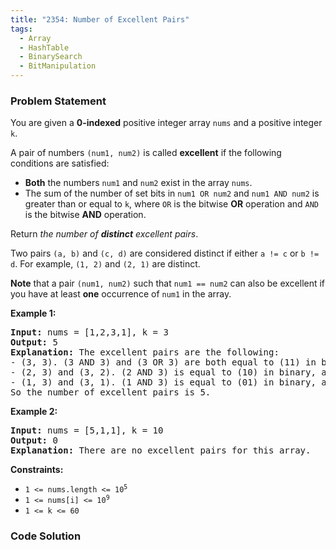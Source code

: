 ```yaml
---
title: "2354: Number of Excellent Pairs"
tags:
  - Array
  - HashTable
  - BinarySearch
  - BitManipulation
---
```

### Problem Statement

<p>You are given a <strong>0-indexed</strong> positive integer array <code>nums</code> and a positive integer <code>k</code>.</p>

<p>A pair of numbers <code>(num1, num2)</code> is called <strong>excellent</strong> if the following conditions are satisfied:</p>

<ul>
	<li><strong>Both</strong> the numbers <code>num1</code> and <code>num2</code> exist in the array <code>nums</code>.</li>
	<li>The sum of the number of set bits in <code>num1 OR num2</code> and <code>num1 AND num2</code> is greater than or equal to <code>k</code>, where <code>OR</code> is the bitwise <strong>OR</strong> operation and <code>AND</code> is the bitwise <strong>AND</strong> operation.</li>
</ul>

<p>Return <em>the number of <strong>distinct</strong> excellent pairs</em>.</p>

<p>Two pairs <code>(a, b)</code> and <code>(c, d)</code> are considered distinct if either <code>a != c</code> or <code>b != d</code>. For example, <code>(1, 2)</code> and <code>(2, 1)</code> are distinct.</p>

<p><strong>Note</strong> that a pair <code>(num1, num2)</code> such that <code>num1 == num2</code> can also be excellent if you have at least <strong>one</strong> occurrence of <code>num1</code> in the array.</p>


<p><strong class="example">Example 1:</strong></p>

<pre>
<strong>Input:</strong> nums = [1,2,3,1], k = 3
<strong>Output:</strong> 5
<strong>Explanation:</strong> The excellent pairs are the following:
- (3, 3). (3 AND 3) and (3 OR 3) are both equal to (11) in binary. The total number of set bits is 2 + 2 = 4, which is greater than or equal to k = 3.
- (2, 3) and (3, 2). (2 AND 3) is equal to (10) in binary, and (2 OR 3) is equal to (11) in binary. The total number of set bits is 1 + 2 = 3.
- (1, 3) and (3, 1). (1 AND 3) is equal to (01) in binary, and (1 OR 3) is equal to (11) in binary. The total number of set bits is 1 + 2 = 3.
So the number of excellent pairs is 5.</pre>

<p><strong class="example">Example 2:</strong></p>

<pre>
<strong>Input:</strong> nums = [5,1,1], k = 10
<strong>Output:</strong> 0
<strong>Explanation:</strong> There are no excellent pairs for this array.
</pre>


<p><strong>Constraints:</strong></p>

<ul>
	<li><code>1 &lt;= nums.length &lt;= 10<sup>5</sup></code></li>
	<li><code>1 &lt;= nums[i] &lt;= 10<sup>9</sup></code></li>
	<li><code>1 &lt;= k &lt;= 60</code></li>
</ul>


### Code Solution

```python

```
